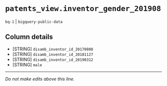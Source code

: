 # `patents_view.inventor_gender_201908`
`bq-1` | `bigquery-public-data`

## Column details
* [STRING]    `disamb_inventor_id_20170808`
* [STRING]    `disamb_inventor_id_20181127`
* [STRING]    `disamb_inventor_id_20190312`
* [STRING]    `male`

-------------------------------------------------------------------------------
*Do not make edits above this line.*
